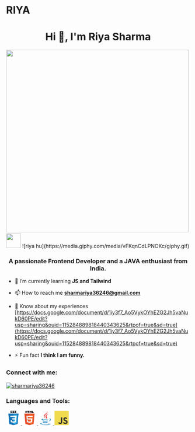 # RIYA
<h1 align="center">Hi 👋, I'm Riya Sharma</h1>
<img src="https://tenor.com/bt7EG.gif" , height="500px" width="500px"/>
<img src="https://media.giphy.com/media/vFKqnCdLPNOKc/giphy.gif" width="40" height="40" />
![riya hu](https://media.giphy.com/media/vFKqnCdLPNOKc/giphy.gif)
<h3 align="center">A passionate Frontend Developer and a JAVA enthusiast from India.</h3>

- 🌱 I’m currently learning **JS and Tailwind**

- 📫 How to reach me **sharmariya36246@gmail.com**

- 📄 Know about my experiences [https://docs.google.com/document/d/1iy3f7_Ao5VykOYhEZG2Jh5vaNukD60PE/edit?usp=sharing&ouid=115284889818440343625&rtpof=true&sd=true](https://docs.google.com/document/d/1iy3f7_Ao5VykOYhEZG2Jh5vaNukD60PE/edit?usp=sharing&ouid=115284889818440343625&rtpof=true&sd=true)

- ⚡ Fun fact **I think I am funny.**

<h3 align="left">Connect with me:</h3>
<p align="left">
<a href="https://auth.geeksforgeeks.org/user/sharmariya36246" target="blank"><img align="center" src="https://raw.githubusercontent.com/rahuldkjain/github-profile-readme-generator/master/src/images/icons/Social/geeks-for-geeks.svg" alt="sharmariya36246" height="30" width="40" /></a>
</p>

<h3 align="left">Languages and Tools:</h3>
<p align="left"> <a href="https://www.w3schools.com/css/" target="_blank" rel="noreferrer"> <img src="https://raw.githubusercontent.com/devicons/devicon/master/icons/css3/css3-original-wordmark.svg" alt="css3" width="40" height="40"/> </a> <a href="https://www.w3.org/html/" target="_blank" rel="noreferrer"> <img src="https://raw.githubusercontent.com/devicons/devicon/master/icons/html5/html5-original-wordmark.svg" alt="html5" width="40" height="40"/> </a> <a href="https://www.java.com" target="_blank" rel="noreferrer"> <img src="https://raw.githubusercontent.com/devicons/devicon/master/icons/java/java-original.svg" alt="java" width="40" height="40"/> </a> <a href="https://developer.mozilla.org/en-US/docs/Web/JavaScript" target="_blank" rel="noreferrer"> <img src="https://raw.githubusercontent.com/devicons/devicon/master/icons/javascript/javascript-original.svg" alt="javascript" width="40" height="40"/> </a> </p>

